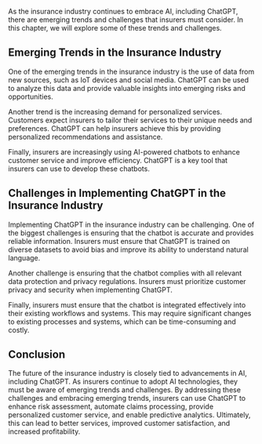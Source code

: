 
As the insurance industry continues to embrace AI, including ChatGPT, there are emerging trends and challenges that insurers must consider. In this chapter, we will explore some of these trends and challenges.

Emerging Trends in the Insurance Industry
-----------------------------------------

One of the emerging trends in the insurance industry is the use of data from new sources, such as IoT devices and social media. ChatGPT can be used to analyze this data and provide valuable insights into emerging risks and opportunities.

Another trend is the increasing demand for personalized services. Customers expect insurers to tailor their services to their unique needs and preferences. ChatGPT can help insurers achieve this by providing personalized recommendations and assistance.

Finally, insurers are increasingly using AI-powered chatbots to enhance customer service and improve efficiency. ChatGPT is a key tool that insurers can use to develop these chatbots.

Challenges in Implementing ChatGPT in the Insurance Industry
------------------------------------------------------------

Implementing ChatGPT in the insurance industry can be challenging. One of the biggest challenges is ensuring that the chatbot is accurate and provides reliable information. Insurers must ensure that ChatGPT is trained on diverse datasets to avoid bias and improve its ability to understand natural language.

Another challenge is ensuring that the chatbot complies with all relevant data protection and privacy regulations. Insurers must prioritize customer privacy and security when implementing ChatGPT.

Finally, insurers must ensure that the chatbot is integrated effectively into their existing workflows and systems. This may require significant changes to existing processes and systems, which can be time-consuming and costly.

Conclusion
----------

The future of the insurance industry is closely tied to advancements in AI, including ChatGPT. As insurers continue to adopt AI technologies, they must be aware of emerging trends and challenges. By addressing these challenges and embracing emerging trends, insurers can use ChatGPT to enhance risk assessment, automate claims processing, provide personalized customer service, and enable predictive analytics. Ultimately, this can lead to better services, improved customer satisfaction, and increased profitability.
